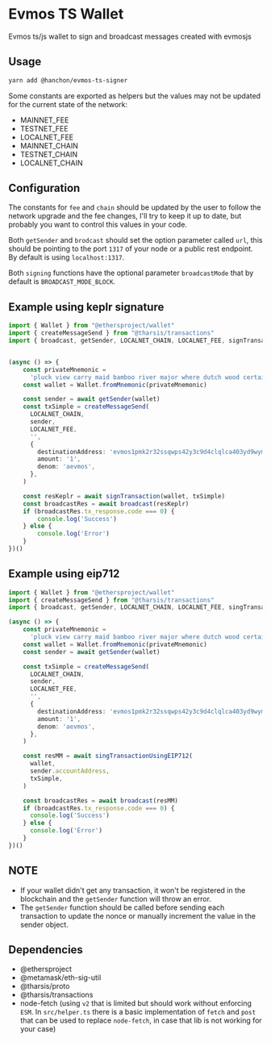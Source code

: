 # Evmos TS Wallet

Evmos ts/js wallet to sign and broadcast messages created with evmosjs

## Usage

```sh
yarn add @hanchon/evmos-ts-signer
```

Some constants are exported as helpers but the values may not be updated for the current state of the network:

- MAINNET_FEE
- TESTNET_FEE
- LOCALNET_FEE
- MAINNET_CHAIN
- TESTNET_CHAIN
- LOCALNET_CHAIN

## Configuration

The constants for `fee` and `chain` should be updated by the user to follow the network upgrade and the fee changes, I'll try to keep it up to date, but probably you want to control this values in your code.

Both `getSender` and `brodcast` should set the option parameter called `url`, this should be pointing to the port `1317` of your node or a public rest endpoint. By default is using `localhost:1317`.

Both `signing` functions have the optional parameter `broadcastMode` that by default is `BROADCAST_MODE_BLOCK`.

## Example using keplr signature

```ts
import { Wallet } from "@ethersproject/wallet"
import { createMessageSend } from "@tharsis/transactions"
import { broadcast, getSender, LOCALNET_CHAIN, LOCALNET_FEE, signTransaction } from "@hanchon/evmos-ts-signer"


(async () => {
    const privateMnemonic =
      'pluck view carry maid bamboo river major where dutch wood certain oval order wise awkward clerk adult summer because number raven coil crunch hat'
    const wallet = Wallet.fromMnemonic(privateMnemonic)

    const sender = await getSender(wallet)
    const txSimple = createMessageSend(
      LOCALNET_CHAIN,
      sender,
      LOCALNET_FEE,
      '',
      {
        destinationAddress: 'evmos1pmk2r32ssqwps42y3c9d4clqlca403yd9wymgr',
        amount: '1',
        denom: 'aevmos',
      },
    )

    const resKeplr = await signTransaction(wallet, txSimple)
    const broadcastRes = await broadcast(resKeplr)
    if (broadcastRes.tx_response.code === 0) {
        console.log('Success')
    } else {
        console.log('Error')
    }
})()

```

## Example using eip712

```ts
import { Wallet } from "@ethersproject/wallet"
import { createMessageSend } from "@tharsis/transactions"
import { broadcast, getSender, LOCALNET_CHAIN, LOCALNET_FEE, singTransactionUsingEIP712 } from "@hanchon/evmos-ts-signer"

(async () => {
    const privateMnemonic =
      'pluck view carry maid bamboo river major where dutch wood certain oval order wise awkward clerk adult summer because number raven coil crunch hat'
    const wallet = Wallet.fromMnemonic(privateMnemonic)
    const sender = await getSender(wallet)

    const txSimple = createMessageSend(
      LOCALNET_CHAIN,
      sender,
      LOCALNET_FEE,
      '',
      {
        destinationAddress: 'evmos1pmk2r32ssqwps42y3c9d4clqlca403yd9wymgr',
        amount: '1',
        denom: 'aevmos',
      },
    )

    const resMM = await singTransactionUsingEIP712(
      wallet,
      sender.accountAddress,
      txSimple,
    )

    const broadcastRes = await broadcast(resMM)
    if (broadcastRes.tx_response.code === 0) {
      console.log('Success')
    } else {
      console.log('Error')
    }
})()
```

## NOTE

- If your wallet didn't get any transaction, it won't be registered in the blockchain and the `getSender` function will throw an error.
- The `getSender` function should be called before sending each transaction to update the nonce or manually increment the value in the sender object.

## Dependencies

- @ethersproject
- @metamask/eth-sig-util
- @tharsis/proto
- @tharsis/transactions
- node-fetch (using `v2` that is limited but should work without enforcing `ESM`. In `src/helper.ts` there is a basic implementation of `fetch` and `post` that can be used to replace `node-fetch`, in case that lib is not working for your case)

